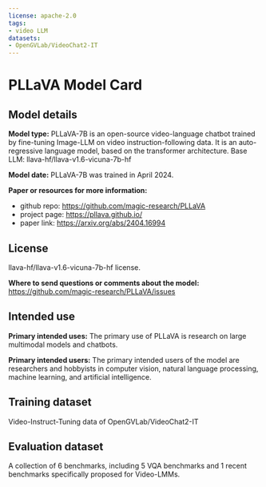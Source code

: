 ```yaml
---
license: apache-2.0
tags:
- video LLM
datasets:
- OpenGVLab/VideoChat2-IT
---
```



# PLLaVA Model Card
## Model details
**Model type:** 
PLLaVA-7B is an open-source video-language chatbot trained by fine-tuning Image-LLM on video instruction-following data. It is an auto-regressive language model, based on the transformer architecture. Base LLM: llava-hf/llava-v1.6-vicuna-7b-hf

**Model date:**
PLLaVA-7B was trained in April 2024.

**Paper or resources for more information:**
- github repo: https://github.com/magic-research/PLLaVA
- project page: https://pllava.github.io/
- paper link: https://arxiv.org/abs/2404.16994

## License
llava-hf/llava-v1.6-vicuna-7b-hf license.

**Where to send questions or comments about the model:**
https://github.com/magic-research/PLLaVA/issues

## Intended use
**Primary intended uses:**
The primary use of PLLaVA is research on large multimodal models and chatbots.

**Primary intended users:**
The primary intended users of the model are researchers and hobbyists in computer vision, natural language processing, machine learning, and artificial intelligence.

## Training dataset
Video-Instruct-Tuning data of OpenGVLab/VideoChat2-IT
## Evaluation dataset
A collection of 6 benchmarks, including 5 VQA benchmarks and 1 recent benchmarks specifically proposed for Video-LMMs.
